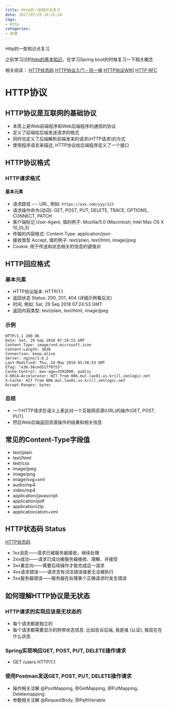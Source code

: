 ```yaml
---
title: Http的一些知识点复习
date: 2017/07/29 19:22:24
tags: 
- Http
categories: 
- 前端
---
```

Http的一些知识点复习
<!--more-->

之前学习过的[http的基本知识](https://www.jianshu.com/p/e6a8a05c77b8)，在学习Spring boot的时候复习一下相关概念

相关阅读：
[HTTP状态码](https://zh.wikipedia.org/wiki/HTTP%E7%8A%B6%E6%80%81%E7%A0%81 "null")
[HTTP协议入门 - 阮一峰](http://www.ruanyifeng.com/blog/2016/08/http.html "null")
[HTTP协议WIKI](http://www.ruanyifeng.com/blog/2016/08/http.html "null")
[HTTP RFC](https://tools.ietf.org/html/rfc7230 "null")

# HTTP协议
## HTTP协议是互联网的基础协议
- 本质上是Web前端程序和Web后端程序的通信的协议
- 定义了前端给后端发送请求的格式
- 同时也定义了后端解析前端发来的请求(HTTP请求)的方式
- 使用程序语言来描述, HTTP协议给后端程序定义了一个接口

## HTTP协议格式
### HTTP请求格式
#### 基本元素
- 请求路径 --- URL, 例如: `https://xxx.com/yyy/123`
- 请求操作命令(动词): GET, POST, PUT, DELETE, TRACE, OPTIONS, CONNECT, PATCH
- 客户端标记 User-Agent, 值的例子: Mozilla/5.0 (Macintosh; Intel Mac OS X 10_10_5)
- 传输的内容格式: Content-Type: application/json
- 接收类型 Accept, 值的例子: text/plain, text/html, image/jpeg
- Cookie: 用于传送和状态相关的信息的键值对


## HTTP回应格式
### 基本元素
- HTTP协议版本: HTTP/1.1
- 返回状态 Status: 200, 201, 404 (详细示例看后文)
- 时间, 例如: Sat, 29 Sep 2018 07:24:53 GMT
- 返回内容类型: text/plain, text/html, image/jpeg

### 示例
```
HTTP/1.1 200 OK
Date: Sat, 29 Sep 2018 07:24:53 GMT
Content-Type: image/vnd.microsoft.icon
Content-Length: 3638
Connection: keep-alive
Server: nginx/1.6.2
Last-Modified: Thu, 24 May 2018 05:56:53 GMT
ETag: "e36-56ced517f0753"
Cache-Control: max-age=2592000, public
X-ORCA-Accelerator: HIT from 006.mul.lax01.us.krill.zenlogic.net
X-Cache: HIT from 006.mul.lax01.us.krill.zenlogic.net
Accept-Ranges: bytes
```

### 总结
- 一个HTTP请求在语义上表达对一个互联网资源(URL)的操作(GET, POST, PUT)
- 然后Web后端返回资源操作的结果和相关信息

## 常见的Content-Type字段值
- text/plain
- text/html
- text/css
- image/jpeg
- image/png
- image/svg+xml
- audio/mp4
- video/mp4
- application/javascript
- application/pdf
- application/zip
- application/atom+xml

## HTTP状态码 Status

[HTTP状态码](https://zh.wikipedia.org/wiki/HTTP%E7%8A%B6%E6%80%81%E7%A0%81 "null")

*   1xx消息——请求已被服务器接收，继续处理
*   2xx成功——请求已成功被服务器接收、理解、并接受
*   3xx重定向——需要后续操作才能完成这一请求
*   4xx请求错误——请求含有词法错误或者无法被执行
*   5xx服务器错误——服务器在处理某个正确请求时发生错误

## 如何理解HTTP协议是无状态
### HTTP请求的实现应该是无状态的

- 每个请求都是独立的
- 每个请求都需要显示的附带状态信息. 比如告诉后端, 我是谁 (认证), 我现在在什么状态

### Spring实现响应GET, POST, PUT, DELETE操作请求
- GET /users HTTP/1.1
### 使用Postman发送GET, POST, PUT, DELETE操作请求
- 操作相关注解 @PostMapping, @GetMapping, @PutMapping, Deletemapping
- 参数相关注解 @RequestBody, @PathVariable



